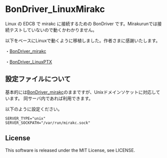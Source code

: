 # BonDriver_LinuxMirakc
Linux の EDCB で mirakc に接続するための BonDriver です。Mirakurunでは接続テストしていないので動くかわかりません。


以下をベースにLinuxで動くように移植しました。作者さまに感謝いたします。

・[BonDriver_mirakc](https://github.com/tkmsst/BonDriver_mirakc)

・[BonDriver_LinuxPTX](https://github.com/nns779/BonDriver_LinuxPTX)


## 設定ファイルについて

基本的には[BonDriver_mirakc](https://github.com/tkmsst/BonDriver_mirakc)のままですが、Unixドメインソケットに対応しています。
同サーバ内であれば利用できます。

以下のように設定ください。
```
SERVER_TYPE="unix"
SERVER_SOCKPATH="/var/run/mirakc.sock"
```

## License
This software is released under the MIT License, see LICENSE.
